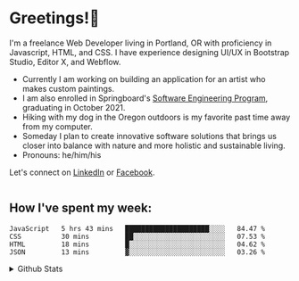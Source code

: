 # Greetings!🖖

I'm a freelance Web Developer living in Portland, OR with proficiency in Javascript, HTML, and CSS. I have experience designing UI/UX in Bootstrap Studio, Editor X, and Webflow.

- Currently I am working on building an application for an artist who makes custom paintings.
- I am also enrolled in Springboard's <a href='https://www.springboard.com/courses/software-engineering-career-track/'>Software Engineering Program</a>, graduating in October 2021.
- Hiking with my dog in the Oregon outdoors is my favorite past time away from my computer.  
- Someday I plan to create innovative software solutions that brings us closer into balance with nature and more holistic and sustainable living.
- Pronouns: he/him/his


Let's connect on <a href='http://www.linkedin.com/in/bryantmac'>LinkedIn</a> or <a href='http://www.facebook.com/bryantm'>Facebook</a>.

<img src="https://github.com/zataara/zataara/blob/master/images/codeStats.svg" alt=""/>

## How I've spent my week:
<!--START_SECTION:waka-->
```text
JavaScript   5 hrs 43 mins   █████████████████████░░░░   84.47 % 
CSS          30 mins         ██░░░░░░░░░░░░░░░░░░░░░░░   07.53 % 
HTML         18 mins         █░░░░░░░░░░░░░░░░░░░░░░░░   04.62 % 
JSON         13 mins         ▓░░░░░░░░░░░░░░░░░░░░░░░░   03.26 % 
```
<!--END_SECTION:waka-->

<details closed>
  <summary>Github Stats</summary>
<br>
<a href="https://github.com/anuraghazra/github-readme-stats">
  <img align="left" src="https://github-readme-stats.vercel.app/api?username=zataara&count_private=true&show_icons=true&theme=blue-green" />
</a>
<a href="https://github.com/anuraghazra/convoychat">
  <img align="center" src="https://github-readme-stats.vercel.app/api/top-langs/?username=zataara" />
</a>

</details>







